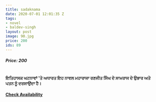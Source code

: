 ```yaml
---
title: sadaknama
date: 2020-07-01 12:01:35 Z
tags:
- novel
- baldev-singh
layout: post
image: 90.jpg
price: 200
ids: 89
---
```


<h5>Price: 200</h5><br>
<strong>
ਇਤਿਹਾਸਕ ਘਟਨਾਵਾਂ 'ਤੇ ਅਧਾਰਤ ਇਹ ਨਾਵਲ ਮਹਾਰਾਜਾ ਰਣਜੀਤ ਸਿੰਘ ਦੇ ਸਾਮਰਾਜ ਦੇ ਉਭਾਰ ਅਤੇ ਪਤਨ ਨੂੰ ਦਰਸਾਉਂਦਾ ਹੈ। </strong>

<h4><a class="add-cart cart1" href="{{ site.baseurl }}/books#89"><b>Check Availability</b></a></h4>

<body>
 <script src="{{ site.baseurl }}/js/main.js"></script>
 </body>